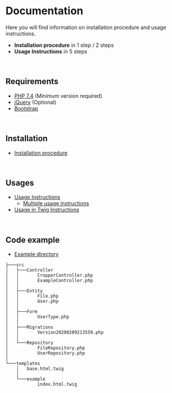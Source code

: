 Documentation
=============

Here you will find information on installation procedure and usage instructions.

- **Installation procedure** in 1 step / 2 steps
- **Usage Instructions** in 5 steps

<br>

## Requirements
- [PHP 7.4](https://www.php.net/) (Minimum version required)
- [jQuery](https://jquery.com/) (Optional)
- [Bootstrap](https://getbootstrap.com/)

<br>

## Installation
- [Installation procedure](installation.md)

<br>

## Usages
- [Usage Instructions](usage.md)
    - [Multiple usage instructions](usage_multiple.md)
- [Usage in Twig Instructions](usage_twig.md)

<br>

## Code example
- [Example directory](examples)

```
├───src
│   ├───Controller
│   │       CropperController.php
│   │       ExampleController.php
│   │
│   ├───Entity
│   │       File.php
│   │       User.php
│   │
│   ├───Form
│   │       UserType.php
│   │
│   ├───Migrations
│   │       Version20200209213559.php
│   │
│   └───Repository
│           FileRepository.php
│           UserRepository.php
│
└───templates
    │   base.html.twig
    │
    └───example
            index.html.twig
```
